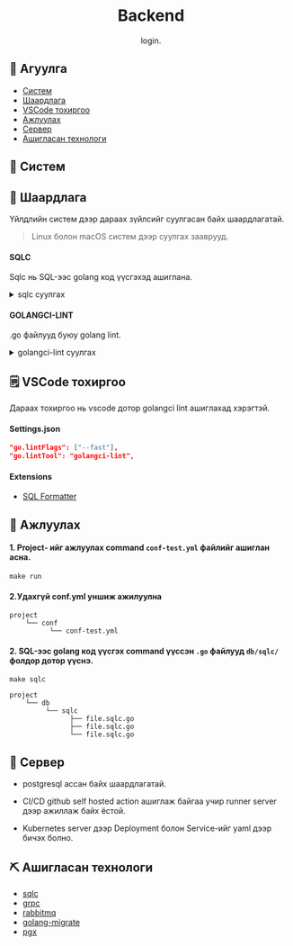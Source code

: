 <h1 align="center">Backend</h1>

<p align="center"> login.
    <br> 
</p>

## 📝 Агуулга

- [Систем](#about)
- [Шаардлага](#getting_started)
- ️[VSCode тохиргоо](#vscode)
- [Ажлуулах](#run)
- [Сервер](#deployment)
- [Ашигласан технологи](#built_using)

## 🧐 Систем <a name = "about"></a>


## 🏁 Шаардлага <a name = "getting_started"></a>

Үйлдлийн систем дээр дараах зүйлсийг суулгасан байх шаардлагатай.

> Linux болон macOS систем дээр суулгах зааврууд.

#### SQLC

Sqlc нь SQL-ээс golang код үүсгэхэд ашиглана.

<details>
<summary>sqlc суулгах</summary>

#### MacOS

```sh
brew install sqlc
```

#### Linux

```sh
go install github.com/sqlc-dev/sqlc/cmd/sqlc@latest
```

</details>



#### GOLANGCI-LINT

.go файлууд буюу golang lint.

<details>
<summary>golangci-lint суулгах</summary>

#### Linux

```sh
curl -sSfL https://raw.githubusercontent.com/golangci/golangci-lint/master/install.sh | sh -s -- -b $(go env GOPATH)/bin v1.55.2
```

#### MacOS

```sh
brew install golangci-lint
```

</details>

## 🗒️ VSCode тохиргоо <a name = "vscode"></a>

Дараах тохиргоо нь vscode дотор golangci lint ашиглахад хэрэгтэй.

#### Settings.json

```json
"go.lintFlags": ["--fast"],
"go.lintTool": "golangci-lint",
```

#### Extensions

- [SQL Formatter](https://marketplace.visualstudio.com/items?itemName=adpyke.vscode-sql-formatter)

## 🔧 Ажлуулах <a name = "run"></a>

#### 1. Project- ийг ажлуулах command `conf-test.yml` файлийг ашиглан асна.

```
make run
```

#### 2.Удахгүй conf.yml уншиж ажилуулна

```
project
    └── conf
          └── conf-test.yml
```

#### 2. SQL-ээс golang код үүсгэх command үүссэн `.go` файлууд `db/sqlc/` фолдор дотор үүснэ.

```
make sqlc
```

```
project
    └── db
         └── sqlc
               ├── file.sqlc.go
               ├── file.sqlc.go
               └── file.sqlc.go
```



## 🚀 Сервер <a name = "deployment"></a>

-  postgresql ассан байх шаардлагатай.

- CI/CD github self hosted action ашиглаж байгаа учир runner server дээр ажиллаж байх ёстой.

- Kubernetes server дээр Deployment болон Service-ийг yaml дээр бичэх болно.

## ⛏️ Ашигласан технологи <a name = "built_using"></a>

- [sqlc](https://github.com/sqlc-dev/sqlc)
- [grpc](https://github.com/grpc/grpc)
- [rabbitmq](https://github.com/wagslane/go-rabbitmq)
- [golang-migrate](https://github.com/golang-migrate/migrate)
- [pgx](https://github.com/jackc/pgx)
